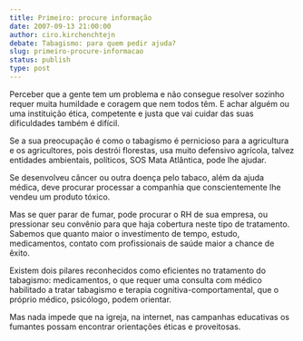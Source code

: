 ```yaml
---
title: Primeiro: procure informação 
date: 2007-09-13 21:00:00
author: ciro.kirchenchtejn
debate: Tabagismo: para quem pedir ajuda?
slug: primeiro-procure-informacao
status: publish 
type: post
---
```


  

Perceber que a gente tem um problema e não consegue resolver sozinho requer muita humildade e coragem que nem todos têm. E achar alguém ou uma instituição ética, competente e justa que vai cuidar das suas dificuldades também é difícil.  

  

Se a sua preocupação é como o tabagismo é pernicioso para a agricultura e os agricultores, pois destrói florestas, usa muito defensivo agrícola, talvez entidades ambientais, políticos, SOS Mata Atlântica, pode lhe ajudar.  

  

Se desenvolveu câncer ou outra doença pelo tabaco, além da ajuda médica, deve procurar processar a companhia que conscientemente lhe vendeu um produto tóxico.  

  

Mas se quer parar de fumar, pode procurar o RH de sua empresa, ou pressionar seu convênio para que haja cobertura neste tipo de tratamento. Sabemos que quanto maior o investimento de tempo, estudo, medicamentos, contato com profissionais de saúde maior a chance de êxito.  

  

Existem dois pilares reconhecidos como eficientes no tratamento do tabagismo: medicamentos, o que requer uma consulta com médico habilitado a tratar tabagismo e terapia cognitiva-comportamental, que o próprio médico, psicólogo, podem orientar.  

  

 Mas nada impede que na igreja, na internet, nas campanhas educativas os fumantes possam encontrar orientações éticas e proveitosas.
